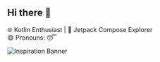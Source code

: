 ## Hi there 👋

🌐 Kotlin Enthusiast | 🎨 Jetpack Compose Explorer  
😄 Pronouns: 😴

![Inspiration Banner]([https://via.placeholder.com/800x200](https://i.pinimg.com/736x/af/f2/fa/aff2fa49bd1ee36857667848429d032e.jpg))

<!--
**DTPhuong-wj/DTPhuong-wj** is a ✨ _special_ ✨ repository because its `README.md` (this file) appears on your GitHub profile.

Here are some ideas to get you started:

- 🔭 I’m currently working on ...
- 🌱 I’m currently learning ...
- 👯 I’m looking to collaborate on ...
- 🤔 I’m looking for help with ...
- 💬 Ask me about ...
- 📫 How to reach me: ...
- 😄 Pronouns: ...
- ⚡ Fun fact: ...
-->
